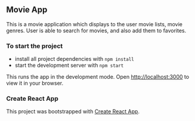 ## Movie App

This is a movie application which displays to the user movie lists, movie genres. User is able to search for movies, and also add them to favorites.

### To start the project

* install all project dependencies with `npm install`
* start the development server with `npm start`

This runs the app in the development mode.
Open [http://localhost:3000](http://localhost:3000) to view it in your browser.

### Create React App

This project was bootstrapped with [Create React App](https://github.com/facebookincubator/create-react-app).
